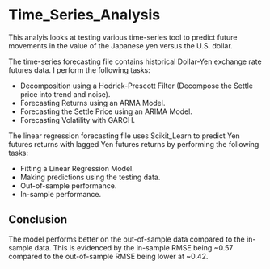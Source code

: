 # Time_Series_Analysis

This analyis looks at testing various time-series tool to predict future movements in the value of the Japanese yen versus the U.S. dollar. 

The time-series forecasting file contains historical Dollar-Yen exchange rate futures data. I perform the following tasks:

- Decomposition using a Hodrick-Prescott Filter (Decompose the Settle price into trend and noise).
- Forecasting Returns using an ARMA Model.
- Forecasting the Settle Price using an ARIMA Model.
- Forecasting Volatility with GARCH.

The linear regression forecasting file uses Scikit_Learn to predict Yen futures returns with lagged Yen futures returns by performing the following tasks:
- Fitting a Linear Regression Model.
- Making predictions using the testing data.
- Out-of-sample performance.
- In-sample performance.


## Conclusion

The model performs better on the out-of-sample data compared to the in-sample data. This is evidenced by the in-sample RMSE being ~0.57 compared to the out-of-sample RMSE being lower at ~0.42. 
